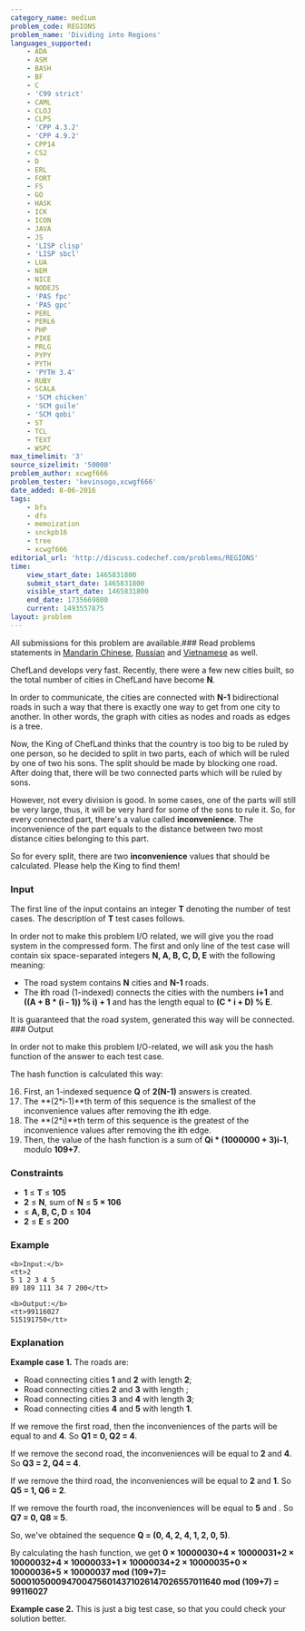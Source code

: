 ```yaml
---
category_name: medium
problem_code: REGIONS
problem_name: 'Dividing into Regions'
languages_supported:
    - ADA
    - ASM
    - BASH
    - BF
    - C
    - 'C99 strict'
    - CAML
    - CLOJ
    - CLPS
    - 'CPP 4.3.2'
    - 'CPP 4.9.2'
    - CPP14
    - CS2
    - D
    - ERL
    - FORT
    - FS
    - GO
    - HASK
    - ICK
    - ICON
    - JAVA
    - JS
    - 'LISP clisp'
    - 'LISP sbcl'
    - LUA
    - NEM
    - NICE
    - NODEJS
    - 'PAS fpc'
    - 'PAS gpc'
    - PERL
    - PERL6
    - PHP
    - PIKE
    - PRLG
    - PYPY
    - PYTH
    - 'PYTH 3.4'
    - RUBY
    - SCALA
    - 'SCM chicken'
    - 'SCM guile'
    - 'SCM qobi'
    - ST
    - TCL
    - TEXT
    - WSPC
max_timelimit: '3'
source_sizelimit: '50000'
problem_author: xcwgf666
problem_tester: 'kevinsogo,xcwgf666'
date_added: 8-06-2016
tags:
    - bfs
    - dfs
    - memoization
    - snckpb16
    - tree
    - xcwgf666
editorial_url: 'http://discuss.codechef.com/problems/REGIONS'
time:
    view_start_date: 1465831800
    submit_start_date: 1465831800
    visible_start_date: 1465831800
    end_date: 1735669800
    current: 1493557875
layout: problem
---
```

All submissions for this problem are available.###  Read problems statements in [Mandarin Chinese](http://www.codechef.com/download/translated/SNCKPB16/mandarin/REGIONS.pdf), [Russian](http://www.codechef.com/download/translated/SNCKPB16/russian/REGIONS.pdf) and [Vietnamese](http://www.codechef.com/download/translated/SNCKPB16/vietnamese/REGIONS.pdf) as well.

ChefLand develops very fast. Recently, there were a few new cities built, so the total number of cities in ChefLand have become **N**.

In order to communicate, the cities are connected with **N-1** bidirectional roads in such a way that there is exactly one way to get from one city to another. In other words, the graph with cities as nodes and roads as edges is a tree.

Now, the King of ChefLand thinks that the country is too big to be ruled by one person, so he decided to split in two parts, each of which will be ruled by one of two his sons. The split should be made by blocking one road. After doing that, there will be two connected parts which will be ruled by sons.

However, not every division is good. In some cases, one of the parts will still be very large, thus, it will be very hard for some of the sons to rule it. So, for every connected part, there's a value called **inconvenience**. The inconvenience of the part equals to the distance between two most distance cities belonging to this part.

So for every split, there are two **inconvenience** values that should be calculated. Please help the King to find them!

### Input

The first line of the input contains an integer **T** denoting the number of test cases. The description of **T** test cases follows.

In order not to make this problem I/O related, we will give you the road system in the compressed form. The first and only line of the test case will contain six space-separated integers **N, A, B, C, D, E** with the following meaning:

- The road system contains **N** cities and **N-1** roads.
- The **i**th road (1-indexed) connects the cities with the numbers **i+1** and **((A + B \* (i - 1)) % i) + 1** and has the length equal to **(C \* i + D) % E**.

It is guaranteed that the road system, generated this way will be connected. ### Output

In order not to make this problem I/O-related, we will ask you the hash function of the answer to each test case.

The hash function is calculated this way:

16. First, an 1-indexed sequence **Q** of **2(N-1)** answers is created.
17. The **(2\*i-1)**th term of this sequence is the smallest of the inconvenience values after removing the **i**th edge.
18. The **(2\*i)**th term of this sequence is the greatest of the inconvenience values after removing the **i**th edge.
19. Then, the value of the hash function is a sum of **Qi \* (1000000 + 3)i-1**, modulo **109+7**.
### Constraints

- **1** ≤ **T** ≤ **105**
- **2** ≤ **N**, sum of **N** ≤ **5 × 106**
- ≤ **A, B, C, D** ≤ **104**
- **2** ≤ **E** ≤ **200**

### Example

```
<b>Input:</b>
<tt>2
5 1 2 3 4 5
89 189 111 34 7 200</tt>

<b>Output:</b>
<tt>99116027
515191750</tt>

```
### Explanation

**Example case 1.** The roads are:

- Road connecting cities **1** and **2** with length **2**;
- Road connecting cities **2** and **3** with length ;
- Road connecting cities **3** and **4** with length **3**;
- Road connecting cities **4** and **5** with length **1**.

If we remove the first road, then the inconveniences of the parts will be equal to  and **4**. So **Q1 = 0, Q2 = 4**.

If we remove the second road, the inconveniences will be equal to **2** and **4**. So **Q3 = 2, Q4 = 4**.

If we remove the third road, the inconveniences will be equal to **2** and **1**. So **Q5 = 1, Q6 = 2**.

If we remove the fourth road, the inconveniences will be equal to **5** and . So **Q7 = 0, Q8 = 5**.

So, we've obtained the sequence **Q = (0, 4, 2, 4, 1, 2, 0, 5)**.

By calculating the hash function, we get **0 × 10000030+4 × 10000031+2 × 10000032+4 × 10000033+1 × 10000034+2 × 10000035+0 × 10000036+5 × 10000037 mod (109+7)= 5000105000947004756014371026147026557011640 mod (109+7) = 99116027**

**Example case 2.** This is just a big test case, so that you could check your solution better.